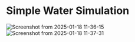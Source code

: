# Simple  Water Simulation


![Screenshot from 2025-01-18 11-36-15](https://github.com/user-attachments/assets/6121dce7-bbb9-4f42-902e-4fc15b633e03)
![Screenshot from 2025-01-18 11-37-31](https://github.com/user-attachments/assets/0b879ab5-bff2-4c2c-bc0d-20e94f9a37f1)
